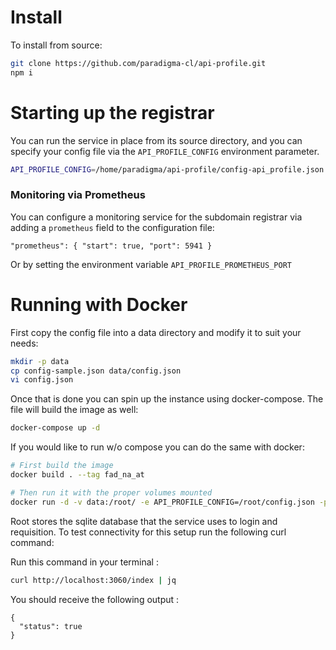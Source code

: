 # Install

To install from source:

```bash
git clone https://github.com/paradigma-cl/api-profile.git
npm i
```

# Starting up the registrar

You can run the service in place from its source directory, and you can specify your config file via the `API_PROFILE_CONFIG` environment parameter.

```bash
API_PROFILE_CONFIG=/home/paradigma/api-profile/config-api_profile.json sudo npm run build && node lib/index.js sudo npm run start
```

### Monitoring via Prometheus

You can configure a monitoring service for the subdomain registrar via adding a `prometheus` field to the configuration file:

```
"prometheus": { "start": true, "port": 5941 }
```

Or by setting the environment variable `API_PROFILE_PROMETHEUS_PORT`

# Running with Docker

First copy the config file into a data directory and modify it to suit your needs:

```bash
mkdir -p data
cp config-sample.json data/config.json
vi config.json
```

Once that is done you can spin up the instance using docker-compose. The file will build the image as well:

```bash
docker-compose up -d
```

If you would like to run w/o compose you can do the same with docker:

```bash
# First build the image
docker build . --tag fad_na_at

# Then run it with the proper volumes mounted
docker run -d -v data:/root/ -e API_PROFILE_CONFIG=/root/config.json -p 3060:3060 api_profile
```

Root stores the sqlite database that the service uses to login and requisition. To test connectivity for this setup run the following curl command:

Run this command in your terminal :
```bash
curl http://localhost:3060/index | jq
```
You should receive the following output :
```
{
  "status": true
}
```
